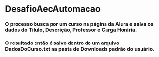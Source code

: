 # DesafioAecAutomacao

### O processo busca por um curso na página da Alura e salva os dados do Título, Descrição, Professor e Carga Horária.
### O resultado então é salvo dentro de um arquivo DadosDoCurso.txt na pasta de Downloads padrão do usuário.
